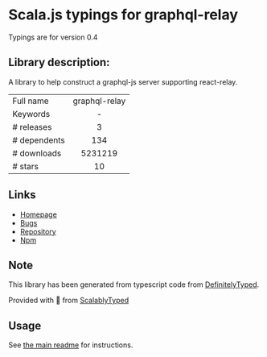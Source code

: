 
# Scala.js typings for graphql-relay

Typings are for version 0.4

## Library description:
A library to help construct a graphql-js server supporting react-relay.

|                    |                 |
| ------------------ | :-------------: |
| Full name          | graphql-relay |
| Keywords           | - |
| # releases         | 3 |
| # dependents       | 134 |
| # downloads        | 5231219 |
| # stars            | 10 |

## Links
- [Homepage](https://github.com/graphql/graphql-relay-js)
- [Bugs](https://github.com/graphql/graphql-relay-js/issues)
- [Repository](https://github.com/graphql/graphql-relay-js)
- [Npm](https://www.npmjs.com/package/graphql-relay)
    


## Note
This library has been generated from typescript code from [DefinitelyTyped](https://definitelytyped.org).

Provided with :purple_heart: from [ScalablyTyped](https://github.com/oyvindberg/ScalablyTyped)

## Usage
See [the main readme](../../readme.md) for instructions.


